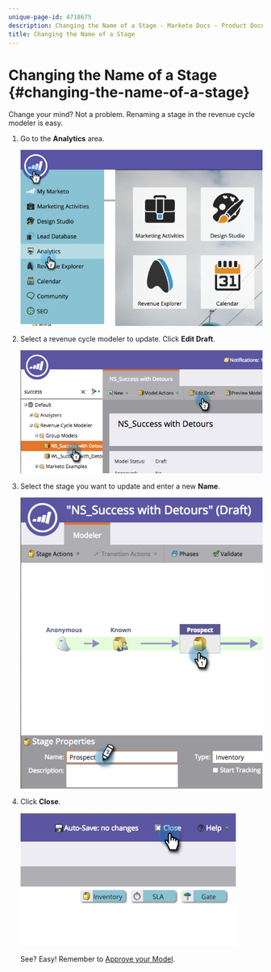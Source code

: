 ```yaml
---
unique-page-id: 4718675
description: Changing the Name of a Stage - Marketo Docs - Product Documentation
title: Changing the Name of a Stage
---
```


# Changing the Name of a Stage {#changing-the-name-of-a-stage}

Change your mind? Not a problem. Renaming a stage in the revenue cycle modeler is easy.

1. Go to the **Analytics** area.

   ![](assets/image2015-4-27-23-3a18-3a34.png)

1. Select a revenue cycle modeler to update. Click **Edit Draft**.

   ![](assets/image2015-4-27-17-3a36-3a33.png)

1. Select the stage you want to update and enter a new **Name**.

   ![](assets/image2015-4-27-17-3a40-3a46.png)

1. Click **Close**.

   ![](assets/image2015-4-27-17-3a41-3a51.png)

   See? Easy! Remember to [Approve your Model](/help/marketo/product-docs/reporting/revenue-cycle-analytics/revenue-cycle-models/approve-unapprove-a-revenue-model.md).
